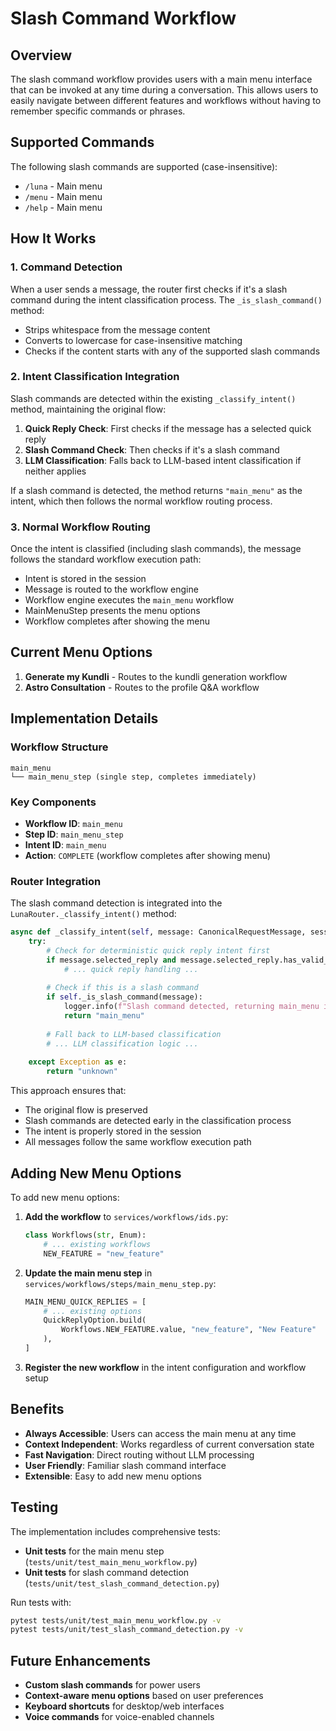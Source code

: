# Slash Command Workflow

## Overview

The slash command workflow provides users with a main menu interface that can be invoked at any time during a conversation. This allows users to easily navigate between different features and workflows without having to remember specific commands or phrases.

## Supported Commands

The following slash commands are supported (case-insensitive):

- `/luna` - Main menu
- `/menu` - Main menu  
- `/help` - Main menu

## How It Works

### 1. Command Detection

When a user sends a message, the router first checks if it's a slash command during the intent classification process. The `_is_slash_command()` method:

- Strips whitespace from the message content
- Converts to lowercase for case-insensitive matching
- Checks if the content starts with any of the supported slash commands

### 2. Intent Classification Integration

Slash commands are detected within the existing `_classify_intent()` method, maintaining the original flow:

1. **Quick Reply Check**: First checks if the message has a selected quick reply
2. **Slash Command Check**: Then checks if it's a slash command
3. **LLM Classification**: Falls back to LLM-based intent classification if neither applies

If a slash command is detected, the method returns `"main_menu"` as the intent, which then follows the normal workflow routing process.

### 3. Normal Workflow Routing

Once the intent is classified (including slash commands), the message follows the standard workflow execution path:

- Intent is stored in the session
- Message is routed to the workflow engine
- Workflow engine executes the `main_menu` workflow
- MainMenuStep presents the menu options
- Workflow completes after showing the menu

## Current Menu Options

1. **Generate my Kundli** - Routes to the kundli generation workflow
2. **Astro Consultation** - Routes to the profile Q&A workflow

## Implementation Details

### Workflow Structure

```
main_menu
└── main_menu_step (single step, completes immediately)
```

### Key Components

- **Workflow ID**: `main_menu`
- **Step ID**: `main_menu_step`
- **Intent ID**: `main_menu`
- **Action**: `COMPLETE` (workflow completes after showing menu)

### Router Integration

The slash command detection is integrated into the `LunaRouter._classify_intent()` method:

```python
async def _classify_intent(self, message: CanonicalRequestMessage, session: Session) -> str:
    try:
        # Check for deterministic quick reply intent first
        if message.selected_reply and message.selected_reply.has_valid_format():
            # ... quick reply handling ...
            
        # Check if this is a slash command
        if self._is_slash_command(message):
            logger.info(f"Slash command detected, returning main_menu intent: {message.content}")
            return "main_menu"
            
        # Fall back to LLM-based classification
        # ... LLM classification logic ...
        
    except Exception as e:
        return "unknown"
```

This approach ensures that:
- The original flow is preserved
- Slash commands are detected early in the classification process
- The intent is properly stored in the session
- All messages follow the same workflow execution path

## Adding New Menu Options

To add new menu options:

1. **Add the workflow** to `services/workflows/ids.py`:
   ```python
   class Workflows(str, Enum):
       # ... existing workflows
       NEW_FEATURE = "new_feature"
   ```

2. **Update the main menu step** in `services/workflows/steps/main_menu_step.py`:
   ```python
   MAIN_MENU_QUICK_REPLIES = [
       # ... existing options
       QuickReplyOption.build(
           Workflows.NEW_FEATURE.value, "new_feature", "New Feature"
       ),
   ]
   ```

3. **Register the new workflow** in the intent configuration and workflow setup

## Benefits

- **Always Accessible**: Users can access the main menu at any time
- **Context Independent**: Works regardless of current conversation state
- **Fast Navigation**: Direct routing without LLM processing
- **User Friendly**: Familiar slash command interface
- **Extensible**: Easy to add new menu options

## Testing

The implementation includes comprehensive tests:

- **Unit tests** for the main menu step (`tests/unit/test_main_menu_workflow.py`)
- **Unit tests** for slash command detection (`tests/unit/test_slash_command_detection.py`)

Run tests with:
```bash
pytest tests/unit/test_main_menu_workflow.py -v
pytest tests/unit/test_slash_command_detection.py -v
```

## Future Enhancements

- **Custom slash commands** for power users
- **Context-aware menu options** based on user preferences
- **Keyboard shortcuts** for desktop/web interfaces
- **Voice commands** for voice-enabled channels
